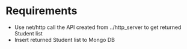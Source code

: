 # Requirements

- Use net/http call the API created from ../http_server to get returned Student list
- Insert returned Student list to Mongo DB

